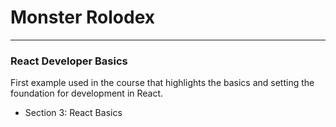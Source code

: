 # Monster Rolodex

---

### React Developer Basics

First example used in the course that highlights the basics and setting the foundation for development in React.

- Section 3: React Basics

